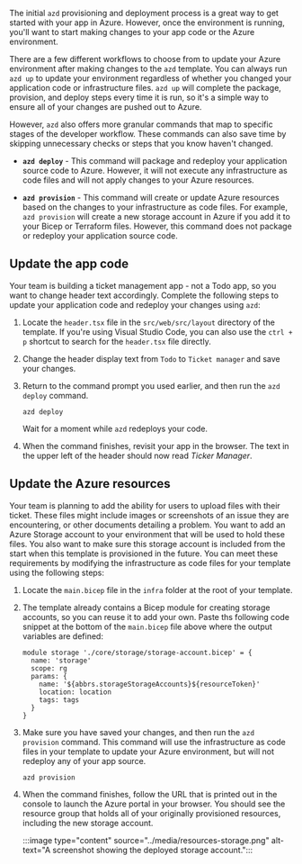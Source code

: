 The initial `azd` provisioning and deployment process is a great way to get started with your app in Azure. However, once the environment is running, you'll want to start making changes to your app code or the Azure environment. 

There are a few different workflows to choose from to update your Azure environment after making changes to the `azd` template. You can always run `azd up` to update your environment regardless of whether you changed your application code or infrastructure files. `azd up` will complete the package, provision, and deploy steps every time it is run, so it's a simple way to ensure all of your changes are pushed out to Azure.

However, `azd` also offers more granular commands that map to specific stages of the developer workflow. These commands can also save time by skipping unnecessary checks or steps that you know haven't changed.

* **`azd deploy`** - This command will package and redeploy your application source code to Azure. However, it will not execute any infrastructure as code files and will not apply changes to your Azure resources.

* **`azd provision`** - This command will create or update Azure resources based on the changes to your infrastructure as code files. For example, `azd provision` will create a new storage account in Azure if you add it to your Bicep or Terraform files. However, this command does not package or redeploy your application source code.

## Update the app code

Your team is building a ticket management app - not a Todo app, so you want to change header text accordingly. Complete the following steps to update your application code and redeploy your changes using `azd`:

1. Locate the `header.tsx` file in the `src/web/src/layout` directory of the template. If you're using Visual Studio Code, you can also use the `ctrl + p` shortcut to search for the `header.tsx` file directly.

1. Change the header display text from `Todo` to `Ticket manager` and save your changes.

1. Return to the command prompt you used earlier, and then run the `azd deploy` command.

    ```azdeveloper
    azd deploy
    ```

    Wait for a moment while `azd` redeploys your code.

1. When the command finishes, revisit your app in the browser. The text in the upper left of the header should now read *Ticker Manager*.

## Update the Azure resources

Your team is planning to add the ability for users to upload files with their ticket. These files might include images or screenshots of an issue they are encountering, or other documents detailing a problem. You want to add an Azure Storage account to your environment that will be used to hold these files. You also want to make sure this storage account is included from the start when this template is provisioned in the future. You can meet these requirements by modifying the infrastructure as code files for your template using the following steps:

1. Locate the `main.bicep` file in the `infra` folder at the root of your template.

1. The template already contains a Bicep module for creating storage accounts, so you can reuse it to add your own. Paste ths following code snippet at the bottom of the `main.bicep` file above where the output variables are defined:

    ```bicep
    module storage './core/storage/storage-account.bicep' = {
      name: 'storage'
      scope: rg
      params: {
        name: '${abbrs.storageStorageAccounts}${resourceToken}'
        location: location
        tags: tags
      }
    }
    ```

1. Make sure you have saved your changes, and then run the `azd provision` command. This command will use the infrastructure as code files in your template to update your Azure environment, but will not redeploy any of your app source.

    ```azdeveloper
    azd provision
    ```

1. When the command finishes, follow the URL that is printed out in the console to launch the Azure portal in your browser. You should see the resource group that holds all of your originally provisioned resources, including the new storage account.

    :::image type="content" source="../media/resources-storage.png" alt-text="A screenshot showing the deployed storage account.":::